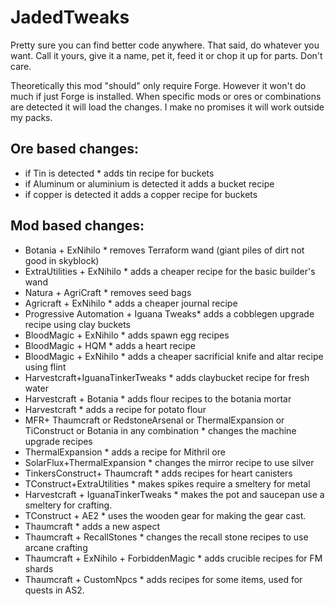 # JadedTweaks
Pretty sure you can find better code anywhere. 
That said, do whatever you want. Call it yours, give it a name, pet it, feed it or chop it up for parts.
Don't care.

Theoretically this mod "should" only require Forge. However it won't do much if just Forge is installed. When specific mods or ores or combinations are detected it will load the changes. I make no promises it will work outside my packs. 

## Ore based changes:
* if Tin is detected * adds tin recipe for buckets
* if Aluminum or aluminium is detected it adds a bucket recipe
* if copper is detected it adds a copper recipe for buckets

## Mod based changes:
* Botania + ExNihilo * removes Terraform wand (giant piles of dirt not good in skyblock)
* ExtraUtilities + ExNihilo * adds a cheaper recipe for the basic builder's wand
* Natura + AgriCraft * removes seed bags
* Agricraft + ExNihilo * adds a cheaper journal recipe
* Progressive Automation + Iguana Tweaks* adds a cobblegen upgrade recipe using clay buckets 
* BloodMagic + ExNihilo * adds spawn egg recipes
* BloodMagic + HQM * adds a heart recipe
* BloodMagic + ExNihilo * adds a cheaper sacrificial knife and altar recipe using flint
* Harvestcraft+IguanaTinkerTweaks * adds claybucket recipe for fresh water
* Harvestcraft + Botania * adds flour recipes to the botania mortar
* Harvestcraft * adds a recipe for potato flour
* MFR+ Thaumcraft or RedstoneArsenal or ThermalExpansion or TiConstruct or Botania in any combination * changes the machine upgrade recipes
* ThermalExpansion * adds a recipe for Mithril ore
* SolarFlux+ThermalExpansion * changes the mirror recipe to use silver
* TinkersConstruct+ Thaumcraft * adds recipes for heart canisters
* TConstruct+ExtraUtilities * makes spikes require a smeltery for metal
* Harvestcraft + IguanaTinkerTweaks * makes the pot and saucepan use a smeltery for crafting.
* TConstruct + AE2 * uses the wooden gear for making the gear cast.
* Thaumcraft * adds a new aspect 
* Thaumcraft + RecallStones * changes the recall stone recipes to use arcane crafting
* Thaumcraft + ExNihilo + ForbiddenMagic * adds crucible recipes for FM shards
* Thaumcraft + CustomNpcs * adds recipes for some items, used for quests in AS2.